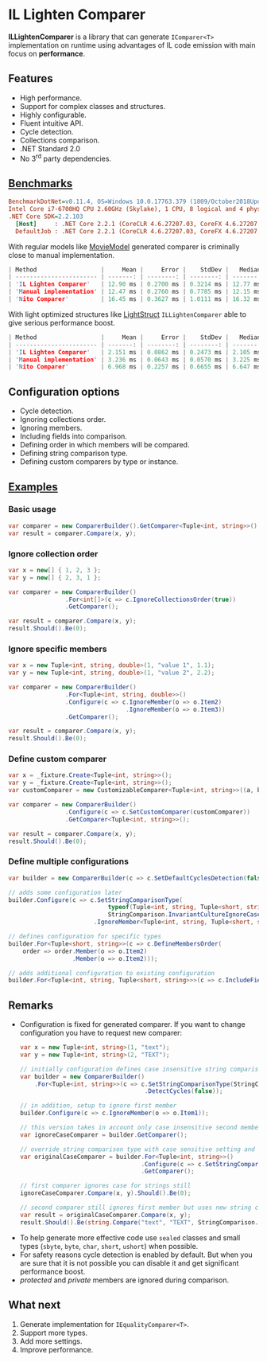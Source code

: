 # IL Lighten Comparer

**ILLightenComparer** is a library that can generate `IComparer<T>` implementation on runtime using advantages of IL code emission with main focus on **performance**.

## Features

* High performance.
* Support for complex classes and structures.
* Highly configurable.
* Fluent intuitive API.
* Cycle detection.
* Collections comparison.
* .NET Standard 2.0
* No 3<sup>rd</sup> party dependencies.

## [Benchmarks](src/ILLightenComparer.Benchmarks/Benchmark/ComparersBenchmark.cs)

``` ini
BenchmarkDotNet=v0.11.4, OS=Windows 10.0.17763.379 (1809/October2018Update/Redstone5)
Intel Core i7-6700HQ CPU 2.60GHz (Skylake), 1 CPU, 8 logical and 4 physical cores
.NET Core SDK=2.2.103
  [Host]     : .NET Core 2.2.1 (CoreCLR 4.6.27207.03, CoreFX 4.6.27207.03), 64bit RyuJIT
  DefaultJob : .NET Core 2.2.1 (CoreCLR 4.6.27207.03, CoreFX 4.6.27207.03), 64bit RyuJIT
```

With regular models like [MovieModel](src/ILLightenComparer.Benchmarks/Benchmark/MovieObject.cs) generated comparer is criminally close to manual implementation.

``` c
| Method                  |     Mean |     Error |    StdDev |   Median | Ratio | RatioSD |
| ----------------------- | -------: | --------: | --------: | -------: | ----: | ------: |
| 'IL Lighten Comparer'   | 12.90 ms | 0.2700 ms | 0.3214 ms | 12.77 ms |  1.00 |    0.00 |
| 'Manual implementation' | 12.47 ms | 0.2760 ms | 0.7785 ms | 12.15 ms |  1.00 |    0.09 |
| 'Nito Comparer'         | 16.45 ms | 0.3627 ms | 1.0111 ms | 16.32 ms |  1.33 |    0.07 |
```

With light optimized structures like [LightStruct](src/ILLightenComparer.Benchmarks/Benchmark/LightStruct.cs) `ILLightenComparer` able to give serious performance boost.

``` c
| Method                  |     Mean |     Error |    StdDev |   Median | Ratio | RatioSD |
| ----------------------- | -------: | --------: | --------: | -------: | ----: | ------: |
| 'IL Lighten Comparer'   | 2.151 ms | 0.0862 ms | 0.2473 ms | 2.105 ms |  1.00 |    0.00 |
| 'Manual implementation' | 3.236 ms | 0.0643 ms | 0.0570 ms | 3.225 ms |  1.40 |    0.16 |
| 'Nito Comparer'         | 6.968 ms | 0.2257 ms | 0.6655 ms | 6.647 ms |  3.28 |    0.43 |
```

## Configuration options

* Cycle detection.
* Ignoring collections order.
* Ignoring members.
* Including fields into comparison.
* Defining order in which members will be compared.
* Defining string comparison type.
* Defining custom comparers by type or instance.

## [Examples](src/ILLightenComparer.Tests/ExamplesTests.cs)

### Basic usage

``` csharp
var comparer = new ComparerBuilder().GetComparer<Tuple<int, string>>();
var result = comparer.Compare(x, y);
```

### Ignore collection order

``` csharp
var x = new[] { 1, 2, 3 };
var y = new[] { 2, 3, 1 };

var comparer = new ComparerBuilder()
                .For<int[]>(c => c.IgnoreCollectionsOrder(true))
                .GetComparer();

var result = comparer.Compare(x, y);
result.Should().Be(0);
```

### Ignore specific members

``` csharp
var x = new Tuple<int, string, double>(1, "value 1", 1.1);
var y = new Tuple<int, string, double>(1, "value 2", 2.2);

var comparer = new ComparerBuilder()
                .For<Tuple<int, string, double>>()
                .Configure(c => c.IgnoreMember(o => o.Item2)
                                 .IgnoreMember(o => o.Item3))
                .GetComparer();

var result = comparer.Compare(x, y);
result.Should().Be(0);
```

### Define custom comparer

``` csharp
var x = _fixture.Create<Tuple<int, string>>();
var y = _fixture.Create<Tuple<int, string>>();
var customComparer = new CustomizableComparer<Tuple<int, string>>((a, b) => 0); // makes all objects always equal

var comparer = new ComparerBuilder()
                .Configure(c => c.SetCustomComparer(customComparer))
                .GetComparer<Tuple<int, string>>();

var result = comparer.Compare(x, y);
result.Should().Be(0);
```

### Define multiple configurations

``` csharp
var builder = new ComparerBuilder(c => c.SetDefaultCyclesDetection(false)); // defines initial configuration

// adds some configuration later
builder.Configure(c => c.SetStringComparisonType(
                            typeof(Tuple<int, string, Tuple<short, string>>),
                            StringComparison.InvariantCultureIgnoreCase)
                        .IgnoreMember<Tuple<int, string, Tuple<short, string>>, int>(o => o.Item1));

// defines configuration for specific types
builder.For<Tuple<short, string>>(c => c.DefineMembersOrder(
    order => order.Member(o => o.Item2)
                  .Member(o => o.Item2)));

// adds additional configuration to existing configuration
builder.For<Tuple<int, string, Tuple<short, string>>>(c => c.IncludeFields(false));
```

## Remarks

* Configuration is fixed for generated comparer. If you want to change configuration you have to request new comparer:
  ``` csharp
  var x = new Tuple<int, string>(1, "text");
  var y = new Tuple<int, string>(2, "TEXT");

  // initially configuration defines case insensitive string comparison
  var builder = new ComparerBuilder()
      .For<Tuple<int, string>>(c => c.SetStringComparisonType(StringComparison.CurrentCultureIgnoreCase)
                                     .DetectCycles(false));

  // in addition, setup to ignore first member
  builder.Configure(c => c.IgnoreMember(o => o.Item1));

  // this version takes in account only case insensitive second member
  var ignoreCaseComparer = builder.GetComparer();

  // override string comparison type with case sensitive setting and build new comparer
  var originalCaseComparer = builder.For<Tuple<int, string>>()
                                    .Configure(c => c.SetStringComparisonType(StringComparison.Ordinal))
                                    .GetComparer();

  // first comparer ignores case for strings still
  ignoreCaseComparer.Compare(x, y).Should().Be(0);

  // second comparer still ignores first member but uses new string comparison type
  var result = originalCaseComparer.Compare(x, y);
  result.Should().Be(string.Compare("text", "TEXT", StringComparison.Ordinal));
  ```
* To help generate more effective code use `sealed` classes and small types (`sbyte`, `byte`, `char`, `short`, `ushort`) when possible.
* For safety reasons cycle detection is enabled by default. But when you are sure that it is not possible you can disable it and get significant performance boost.
* *protected* and *private* members are ignored during comparison.

## What next

1. Generate implementation for `IEqualityComparer<T>`.
2. Support more types.
3. Add more settings.
4. Improve performance.
